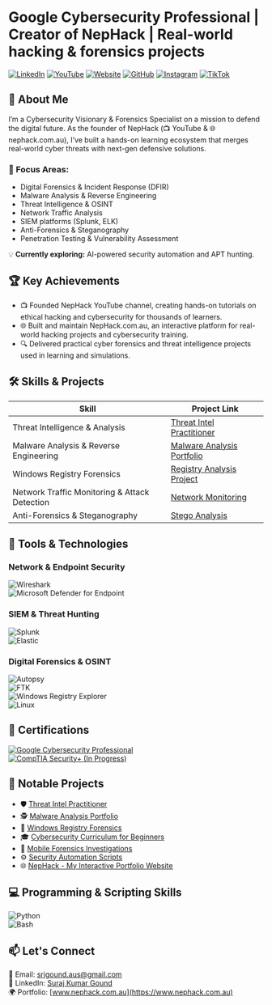 
#  Google Cybersecurity Professional | Creator of NepHack | Real-world hacking & forensics projects

[![LinkedIn](https://img.shields.io/badge/-LinkedIn-0072b1?&style=for-the-badge&logo=linkedin&logoColor=white)](https://www.linkedin.com/in/suraj-gound)
[![YouTube](https://img.shields.io/badge/-YouTube-FF0000?&style=for-the-badge&logo=youtube&logoColor=white)](https://www.youtube.com/@nephackaus)
[![Website](https://img.shields.io/badge/-Nephack.com.au-000000?&style=for-the-badge&logo=google-chrome&logoColor=white)](https://www.nephack.com.au)
[![GitHub](https://img.shields.io/badge/-GitHub_Profile-181717?&style=for-the-badge&logo=github&logoColor=white)](https://github.com/srjgoundaus)
[![Instagram](https://img.shields.io/badge/-Instagram-E4405F?&style=for-the-badge&logo=instagram&logoColor=white)](https://www.instagram.com/nephack)
[![TikTok](https://img.shields.io/badge/-TikTok-000000?&style=for-the-badge&logo=tiktok&logoColor=white)](https://www.tiktok.com/@nephack)



## 🎯 About Me

I’m a Cybersecurity Visionary & Forensics Specialist on a mission to defend the digital future. As the founder of NepHack (📺 YouTube & 🌐 nephack.com.au), I’ve built a hands-on learning ecosystem that merges real-world cyber threats with next-gen defensive solutions.

### 🔐 Focus Areas:
- Digital Forensics & Incident Response (DFIR)  
- Malware Analysis & Reverse Engineering  
- Threat Intelligence & OSINT  
- Network Traffic Analysis
- SIEM platforms (Splunk, ELK)
- Anti-Forensics & Steganography  
- Penetration Testing & Vulnerability Assessment  

💡 **Currently exploring:** AI-powered security automation and APT hunting.

## 🏆 Key Achievements

- 📺 Founded NepHack YouTube channel, creating hands-on tutorials on ethical hacking and cybersecurity for thousands of learners.
- 🌐 Built and maintain NepHack.com.au, an interactive platform for real-world hacking projects and cybersecurity training.
- 🔍 Delivered practical cyber forensics and threat intelligence projects used in learning and simulations.

## 🛠️ Skills & Projects

| Skill                                         | Project Link |
|-----------------------------------------------|--------------|
| Threat Intelligence & Analysis               | [Threat Intel Practitioner](https://github.com/srjgoundaus/Threat-Intel) |
| Malware Analysis & Reverse Engineering       | [Malware Analysis Portfolio](https://github.com/srjgoundaus/Malware-Analysis) |
| Windows Registry Forensics                   | [Registry Analysis Project](https://github.com/srjgoundaus/Windows-Registry) |
| Network Traffic Monitoring & Attack Detection | [Network Monitoring](https://github.com/srjgoundaus/Network-Monitoring) |
| Anti-Forensics & Steganography               | [Stego Analysis](https://github.com/srjgoundaus/Steganography-Analysis) |

## 🧰 Tools & Technologies

### Network & Endpoint Security  
![Wireshark](https://img.shields.io/badge/-Wireshark-1679A7?&style=for-the-badge&logo=Wireshark&logoColor=white)  
![Microsoft Defender for Endpoint](https://img.shields.io/badge/-Microsoft_Defender_for_Endpoint-00A4EF?&style=for-the-badge&logo=Microsoft&logoColor=white)

### SIEM & Threat Hunting  
![Splunk](https://img.shields.io/badge/-Splunk-000000?&style=for-the-badge&logo=Splunk&logoColor=white)  
![Elastic](https://img.shields.io/badge/-Elastic-005571?&style=for-the-badge&logo=Elastic&logoColor=white)

### Digital Forensics & OSINT  
![Autopsy](https://img.shields.io/badge/-Autopsy-000000?&style=for-the-badge&logoColor=white)  
![FTK](https://img.shields.io/badge/-FTK-FF4500?&style=for-the-badge&logoColor=white)  
![Windows Registry Explorer](https://img.shields.io/badge/-Windows_Registry_Explorer-4B0082?&style=for-the-badge&logoColor=white)  
![Linux](https://img.shields.io/badge/-Linux-FCC624?&style=for-the-badge&logo=linux&logoColor=black)

## 📜 Certifications

[![Google Cybersecurity Professional](https://img.shields.io/badge/-Google_Cybersecurity_Professional-000080?&style=for-the-badge&logo=google&logoColor=white)](https://www.coursera.org/professional-certificates/google-cybersecurity)  
[![CompTIA Security+ (In Progress)](https://img.shields.io/badge/-CompTIA_Security+_In_Progress-4D4D4D?&style=for-the-badge&logo=comptia&logoColor=white)](https://www.comptia.org/certifications/security)


## 🚀 Notable Projects

- 🛡️ [Threat Intel Practitioner](https://github.com/srjgoundaus/Threat-Intel)  
- 🕵️ [Malware Analysis Portfolio](https://github.com/srjgoundaus/Malware-Analysis)  
- 🔎 [Windows Registry Forensics](https://github.com/srjgoundaus/Windows-Registry)  
- 🎓 [Cybersecurity Curriculum for Beginners](https://github.com/srjgoundaus/Cybersecurity-Training)  
- 📱 [Mobile Forensics Investigations](https://github.com/srjgoundaus/Mobile-Forensics)  
- ⚙️ [Security Automation Scripts](https://github.com/srjgoundaus/Security-Automation)  
- 🌐 [NepHack - My Interactive Portfolio Website](https://www.nephack.com.au)

## 💻 Programming & Scripting Skills

![Python](https://img.shields.io/badge/Python-blue?style=for-the-badge&logo=python)  
![Bash](https://img.shields.io/badge/Bash-black?style=for-the-badge&logo=gnu-bash)

## 📫 Let's Connect

📧 Email: [srjgound.aus@gmail.com](mailto:srjgound.aus@gmail.com)  
💼 LinkedIn: [Suraj Kumar Gound](https://www.linkedin.com/in/suraj-gound)  
🌍 Portfolio: [www.nephack.com.au](https://www.nephack.com.au)
